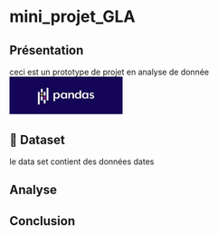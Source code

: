 # mini_projet_GLA

## Présentation

ceci est un prototype de projet en analyse de donnée
<img src='./img/pandas.jpg' width=200px>
## :file_folder: Dataset

le data set contient des données dates


## Analyse


## Conclusion